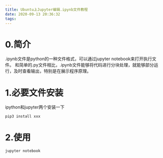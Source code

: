 ```yaml
---
title: Ubuntu上Jupyter编辑.ipynb文件教程
date: 2020-09-13 20:36:32
tags:
---
```

# 0.简介
.ipynb文件是python的一种文件格式，可以通过jupyter notebook来打开执行文件。
和简单的.py文件相比，.ipynb文件能够将代码进行分块处理，就能够部分运行，及时查看输出，特别是在展示程序原理。

# 1.必要文件安装
ipython和jupyter两个安装一下
```bash
pip3 install xxx
```

# 2.使用
```bash
jupyter notebook
```


